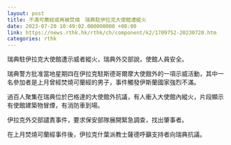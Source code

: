 ```yaml
---
layout: post
title: 不滿可蘭經或再被焚燒　瑞典駐伊拉克大使館遭縱火
date: 2023-07-20 10:49:02.000000000 +08:00
link: https://news.rthk.hk/rthk/ch/component/k2/1709752-20230720.htm
categories: rthk
---
```


瑞典駐伊拉克大使館遭示威者縱火，瑞典外交部說，使館人員安全。

瑞典警方批准當地星期四在伊拉克駐斯德哥爾摩大使館外的一項示威活動，其中一名參加者是上月曾經焚燒可蘭經的男子，事件觸發伊斯蘭國家強烈不滿。

過百人聚集在瑞典位於巴格達的大使館外抗議，有人衝入大使館內縱火，片段顯示有使館建築物冒煙，有消防車到場。

伊拉克外交部譴責事件，要求保安部隊展開緊急調查，找出肇事者。

在上月焚燒可蘭經事件後，伊拉克什葉派教士薩德呼籲支持者向瑞典抗議。

